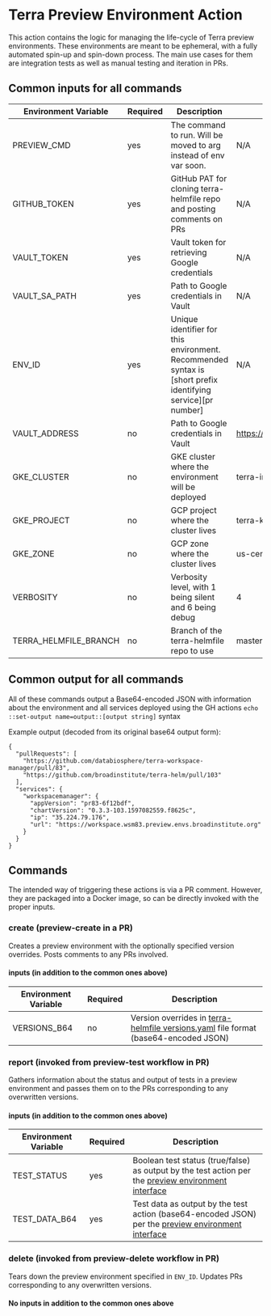 # Terra Preview Environment Action
This action contains the logic for managing the life-cycle of Terra preview environments. These environments are meant to be ephemeral, with a fully automated spin-up and spin-down process. The main use cases for them are integration tests as well as manual testing and iteration in PRs.

## Common inputs for all commands
|Environment Variable|Required|Description|Default|
|---|---|---|---|
|PREVIEW_CMD|yes|The command to run. Will be moved to arg instead of env var soon.|N/A|
|GITHUB_TOKEN|yes|GitHub PAT for cloning terra-helmfile repo and posting comments on PRs|N/A|
|VAULT_TOKEN|yes|Vault token for retrieving Google credentials|N/A|
|VAULT_SA_PATH|yes|Path to Google credentials in Vault|N/A|
|ENV_ID|yes|Unique identifier for this environment. Recommended syntax is [short prefix identifying service][pr number]|N/A|
|VAULT_ADDRESS|no|Path to Google credentials in Vault|https://clotho.broadinstitute.org:8200|
|GKE_CLUSTER|no|GKE cluster where the environment will be deployed|terra-integration|
|GKE_PROJECT|no|GCP project where the cluster lives|terra-kernel-k8s|
|GKE_ZONE|no|GCP zone where the cluster lives|us-central1-a|
|VERBOSITY|no|Verbosity level, with 1 being silent and 6 being debug|4|
|TERRA_HELMFILE_BRANCH|no|Branch of the terra-helmfile repo to use|master|

## Common output for all commands
All of these commands output a Base64-encoded JSON with information about the environment and all services deployed using the GH actions `echo ::set-output name=output::[output string]` syntax

Example output (decoded from its original base64 output form):
```
{
  "pullRequests": [
    "https://github.com/databiosphere/terra-workspace-manager/pull/83",
    "https://github.com/broadinstitute/terra-helm/pull/103"
  ],
  "services": {
    "workspacemanager": {
      "appVersion": "pr83-6f12bdf",
      "chartVersion": "0.3.3-103.1597082559.f8625c",
      "ip": "35.224.79.176",
      "url": "https://workspace.wsm83.preview.envs.broadinstitute.org"
    }
  }
}
```

## Commands

The intended way of triggering these actions is via a PR comment. However, they are packaged into a Docker image, so can be directly invoked with the proper inputs.

### create (preview-create in a PR)

Creates a preview environment with the optionally specified version overrides. Posts comments to any PRs involved.

#### inputs (in addition to the common ones above)

|Environment Variable|Required|Description|
|---|---|---|
|VERSIONS_B64|no|Version overrides in [terra-helmfile versions.yaml](https://github.com/broadinstitute/terra-helmfile/blob/master/versions.yaml) file format (base64-encoded JSON)|

### report (invoked from preview-test workflow in PR)

Gathers information about the status and output of tests in a preview environment and passes them on to the PRs corresponding to any overwritten versions.

#### inputs (in addition to the common ones above)

|Environment Variable|Required|Description|
|---|---|---|
|TEST_STATUS|yes|Boolean test status (true/false) as output by the test action per the [preview environment interface](https://docs.google.com/document/d/1TGYubm3OGeQaSmZCecd8nCP1CZ1oQVzrUFISjtGG7rw/edit?usp=sharing)|
|TEST_DATA_B64|yes|Test data as output by the test action (base64-encoded JSON) per the [preview environment interface](https://docs.google.com/document/d/1TGYubm3OGeQaSmZCecd8nCP1CZ1oQVzrUFISjtGG7rw/edit?usp=sharing)|


### delete (invoked from preview-delete workflow in PR)

Tears down the preview environment specified in `ENV_ID`. Updates PRs corresponding to any overwritten versions.

#### No inputs in addition to the common ones above
